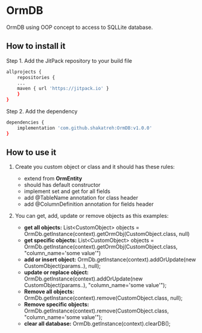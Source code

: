 # OrmDB

OrmDB using OOP concept to access to SQLLite database.

## How to install it

Step 1. Add the JitPack repository to your build file
```sh
allprojects {
    repositories {
    ...
    maven { url 'https://jitpack.io' }
    }
}
```
Step 2. Add the dependency
```sh
dependencies {
    implementation 'com.github.shakatreh:OrmDB:v1.0.0'
}
```


## How to use it
1. Create you custom object or class and it should has these rules:
   - extend from **OrmEntity**
   - should has default constructor
   - implement set and get for all fields
   - add @TableName annotation for class header
   - add @ColumnDefinition annotation for fields header
   
2. You can get, add, update or remove objects as this examples:
   - **get all objects:** List\<CustomObject\> objects = OrmDb.getInstance(context).<CustomObject>getOrmObj(CustomObject.class, null)
   - **get specific objects:** List\<CustomObject\> objects = OrmDb.getInstance(context).<CustomObject>getOrmObj(CustomObject.class, "column_name='some value'")
   - **add or insert object:** OrmDb.getInstance(context).addOrUpdate(new CustomObject(params..), null);
   - **update or replace object:** OrmDb.getInstance(context).addOrUpdate(new CustomObject(params..),  "column_name='some value'");
   - **Remove all objects:** OrmDb.getInstance(context).remove(CustomObject.class,  null);
   - **Remove specific objects:** OrmDb.getInstance(context).remove(CustomObject.class, "column_name='some value'");
   - **clear all database:** OrmDb.getInstance(context).clearDB();


   
        
